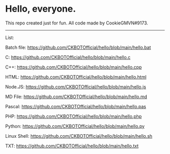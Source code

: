 # Hello, everyone.

This repo created just for fun. All code made by CookieGMVN#9173.

--------------------------------------------------------------

List:

Batch file: https://github.com/CKBOTOfficial/hello/blob/main/hello.bat

C: https://github.com/CKBOTOfficial/hello/blob/main/hello.c

C++: https://github.com/CKBOTOfficial/hello/blob/main/hello.cpp

HTML: https://github.com/CKBOTOfficial/hello/blob/main/hello.html

Node.JS: https://github.com/CKBOTOfficial/hello/blob/main/hello.js

MD File: https://github.com/CKBOTOfficial/hello/blob/main/hello.md

Pascal: https://github.com/CKBOTOfficial/hello/blob/main/hello.pas

PHP: https://github.com/CKBOTOfficial/hello/blob/main/hello.php

Python: https://github.com/CKBOTOfficial/hello/blob/main/hello.py

Linux Shell: https://github.com/CKBOTOfficial/hello/blob/main/hello.sh

TXT: https://github.com/CKBOTOfficial/hello/blob/main/hello.txt